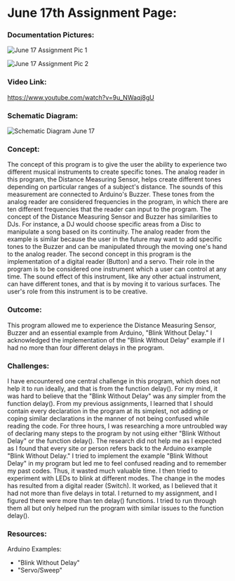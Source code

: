 # June 17th Assignment Page:

### Documentation Pictures:

![June 17 Assignment Pic 1](https://user-images.githubusercontent.com/60816393/84840736-77fb0300-b051-11ea-9ea6-4098c439b194.jpeg)

![June 17 Assignment Pic 2](https://user-images.githubusercontent.com/60816393/84840740-7a5d5d00-b051-11ea-96d6-34436a8f9cba.jpeg)

### Video Link:

https://www.youtube.com/watch?v=9u_NWaqj8gU

### Schematic Diagram:

![Schematic Diagram June 17](https://user-images.githubusercontent.com/60816393/84896754-85e26f80-b0b5-11ea-9800-99ff6b15fb96.jpeg)

### Concept:

The concept of this program is to give the user the ability to experience two different musical instruments to create specific tones. The analog reader in this program, the Distance Measuring Sensor, helps create different tones depending on particular ranges of a subject's distance. The sounds of this measurement are connected to Arduino's Buzzer. These tones from the analog reader are considered frequencies in the program, in which there are ten different frequencies that the reader can input to the program. The concept of the Distance Measuring Sensor and Buzzer has similarities to DJs. For instance, a DJ would choose specific areas from a Disc to manipulate a song based on its continuity. The analog reader from the example is similar because the user in the future may want to add specific tones to the Buzzer and can be manipulated through the moving one's hand to the analog reader. 
The second concept in this program is the implementation of a digital reader (Button) and a servo. Their role in the program is to be considered one instrument which a user can control at any time. The sound effect of this instrument, like any other actual instrument, can have different tones, and that is by moving it to various surfaces. The user's role from this instrument is to be creative.

### Outcome:

This program allowed me to experience the Distance Measuring Sensor, Buzzer and an essential example from Arduino, "Blink Without Delay." I acknowledged the implementation of the "Blink Without Delay" example if I had no more than four different delays in the program. 

### Challenges:

I have encountered one central challenge in this program, which does not help it to run ideally, and that is from the function delay(). For my mind, it was hard to believe that the "Blink Without Delay" was any simpler from the function delay(). From my previous assignments, I learned that I should contain every declaration in the program at its simplest, not adding or coping similar declarations in the manner of not being confused while reading the code. For three hours, I was researching a more untroubled way of declaring many steps to the program by not using either "Blink Without Delay" or the function delay(). The research did not help me as I expected as I found that every site or person refers back to the Arduino example "Blink Without Delay." I tried to implement the example "Blink Without Delay" in my program but led me to feel confused reading and to remember my past codes. Thus, it wasted much valuable time. I then tried to experiment with LEDs to blink at different modes. The change in the modes has resulted from a digital reader (Switch). It worked, as I believed that it had not more than five delays in total. I returned to my assignment, and I figured there were more than ten delay() functions. I tried to run through them all but only helped run the program with similar issues to the function delay().

### Resources:
Arduino Examples:
- "Blink Without Delay" 
- "Servo/Sweep"
